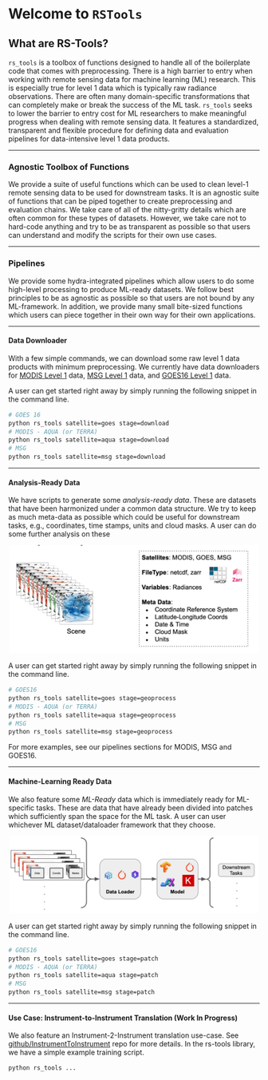 # Welcome to `RSTools`



## What are RS-Tools?

`rs_tools` is a toolbox of functions designed to handle all of the boilerplate code that comes with preprocessing.
There is a high barrier to entry when working with remote sensing data for machine learning (ML) research.
This is especially true for level 1 data which is typically raw radiance observations.
There are often many domain-specific transformations that can completely make or break the success of the ML task.
`rs_tools` seeks to lower the barrier to entry cost for ML researchers to make meaningful progress when dealing with remote sensing data. 
It features a standardized, transparent and flexible procedure for defining data and evaluation pipelines for data-intensive level 1 data products.

***
### Agnostic Toolbox of Functions

We provide a suite of useful functions which can be used to clean level-1 remote sensing data to be used for downstream tasks.
It is an agnostic suite of functions that can be piped together to create preprocessing and evaluation chains.
We take care of all of the nitty-gritty details which are often common for these types of datasets.
However, we take care not to hard-code anything and try to be as transparent as possible so that users can understand and modify the scripts for their own use cases.

***
### Pipelines

We provide some hydra-integrated pipelines which allow users to do some high-level processing to produce ML-ready datasets.
We follow best principles to be as agnostic as possible so that users are not bound by any ML-framework.
In addition, we provide many small bite-sized functions which users can piece together in their own way for their own applications.


***
#### Data Downloader

With a few simple commands, we can download some raw level 1 data products with minimum preprocessing.
We currently have data downloaders for [MODIS Level 1]() data, [MSG Level 1]() data, and [GOES16 Level 1]() data.


A user can get started right away by simply running the following snippet in the command line.

```bash
# GOES 16
python rs_tools satellite=goes stage=download
# MODIS - AQUA (or TERRA)
python rs_tools satellite=aqua stage=download
# MSG
python rs_tools satellite=msg stage=download
```


***
#### Analysis-Ready Data

We have scripts to generate some *analysis-ready data*.
These are datasets that have been harmonized under a common data structure.
We try to keep as much meta-data as possible which could be useful for downstream tasks, e.g., coordinates, time stamps, units and cloud masks.
A user can do some further analysis on these

<center>
    <img src="./assets/analysis_ready_data.png" alt="drawing" width="500"/>
</center>

A user can get started right away by simply running the following snippet in the command line.

```bash
# GOES16
python rs_tools satellite=goes stage=geoprocess
# MODIS - AQUA (or TERRA)
python rs_tools satellite=aqua stage=geoprocess
# MSG
python rs_tools satellite=msg stage=geoprocess
```

For more examples, see our pipelines sections for MODIS, MSG and GOES16.

***
#### Machine-Learning Ready Data

We also feature some *ML-Ready* data which is immediately ready for ML-specific tasks.
These are data that have already been divided into patches which sufficiently span the space for the ML task.
A user can user whichever ML dataset/dataloader framework that they choose.



<center>
    <img src="./assets/ml_ready_data.png" alt="drawing" width="500"/>
</center>

A user can get started right away by simply running the following snippet in the command line.

```bash
# GOES16
python rs_tools satellite=goes stage=patch
# MODIS - AQUA (or TERRA)
python rs_tools satellite=aqua stage=patch
# MSG
python rs_tools satellite=msg stage=patch
```

***
#### Use Case: Instrument-to-Instrument Translation (Work In Progress)

We also feature an Instrument-2-Instrument translation use-case.
See [github/InstrumentToInstrument](https://github.com/RobertJaro/InstrumentToInstrument/tree/master) repo for more details.
In the rs-tools library, we have a simple example training script.


```bash
python rs_tools ...
```
